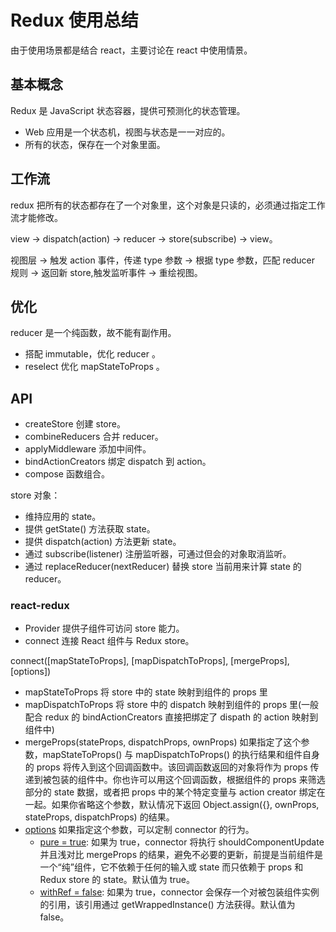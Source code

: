 # Redux 使用总结

由于使用场景都是结合 react，主要讨论在 react 中使用情景。

## 基本概念

Redux 是 JavaScript 状态容器，提供可预测化的状态管理。

- Web 应用是一个状态机，视图与状态是一一对应的。
- 所有的状态，保存在一个对象里面。

## 工作流

redux 把所有的状态都存在了一个对象里，这个对象是只读的，必须通过指定工作流才能修改。

view -> dispatch(action) -> reducer -> store(subscribe) -> view。

视图层 -> 触发 action 事件，传递 type 参数 -> 根据 type 参数，匹配 reducer 规则 -> 返回新 store,触发监听事件 -> 重绘视图。

## 优化

reducer 是一个纯函数，故不能有副作用。

- 搭配 immutable，优化 reducer 。
- reselect 优化 mapStateToProps 。

## API

- createStore 创建 store。
- combineReducers 合并 reducer。
- applyMiddleware 添加中间件。
- bindActionCreators 绑定 dispatch 到 action。
- compose 函数组合。

store 对象：

- 维持应用的 state。
- 提供 getState() 方法获取 state。
- 提供 dispatch(action) 方法更新 state。
- 通过 subscribe(listener) 注册监听器，可通过但会的对象取消监听。
- 通过 replaceReducer(nextReducer) 替换 store 当前用来计算 state 的 reducer。

### react-redux

- Provider 提供子组件可访问 store 能力。
- connect 连接 React 组件与 Redux store。

connect([mapStateToProps], [mapDispatchToProps], [mergeProps], [options])

- mapStateToProps 将 store 中的 state 映射到组件的 props 里
- mapDispatchToProps 将 store 中的 dispatch 映射到组件的 props 里(一般配合 redux 的 bindActionCreators 直接把绑定了 dispath 的 action 映射到组件中)
- mergeProps(stateProps, dispatchProps, ownProps) 如果指定了这个参数，mapStateToProps() 与 mapDispatchToProps() 的执行结果和组件自身的 props 将传入到这个回调函数中。该回调函数返回的对象将作为 props 传递到被包装的组件中。你也许可以用这个回调函数，根据组件的 props 来筛选部分的 state 数据，或者把 props 中的某个特定变量与 action creator 绑定在一起。如果你省略这个参数，默认情况下返回 Object.assign({}, ownProps, stateProps, dispatchProps) 的结果。
- [options](Object) 如果指定这个参数，可以定制 connector 的行为。
  - [pure = true](Boolean): 如果为 true，connector 将执行 shouldComponentUpdate 并且浅对比 mergeProps 的结果，避免不必要的更新，前提是当前组件是一个“纯”组件，它不依赖于任何的输入或 state 而只依赖于 props 和 Redux store 的 state。默认值为 true。
  - [withRef = false](Boolean): 如果为 true，connector 会保存一个对被包装组件实例的引用，该引用通过 getWrappedInstance() 方法获得。默认值为 false。
